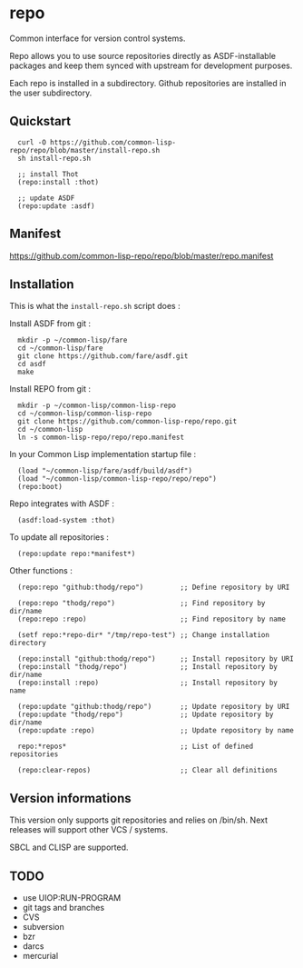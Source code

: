 # repo

Common interface for version control systems.

Repo allows you to use source repositories directly as ASDF-installable
packages and keep them synced with upstream for development purposes.

Each repo is installed in a subdirectory.
Github repositories are installed in the user subdirectory.


## Quickstart

``` SH
  curl -O https://github.com/common-lisp-repo/repo/blob/master/install-repo.sh
  sh install-repo.sh
```

``` Common-Lisp
  ;; install Thot
  (repo:install :thot)

  ;; update ASDF
  (repo:update :asdf)
```


## Manifest

https://github.com/common-lisp-repo/repo/blob/master/repo.manifest


## Installation

This is what the `install-repo.sh` script does :

Install ASDF from git :

``` SH
  mkdir -p ~/common-lisp/fare
  cd ~/common-lisp/fare
  git clone https://github.com/fare/asdf.git
  cd asdf
  make
```

Install REPO from git :

``` SH
  mkdir -p ~/common-lisp/common-lisp-repo
  cd ~/common-lisp/common-lisp-repo
  git clone https://github.com/common-lisp-repo/repo.git
  cd ~/common-lisp
  ln -s common-lisp-repo/repo/repo.manifest
```

In your Common Lisp implementation startup file :

``` Common-Lisp
  (load "~/common-lisp/fare/asdf/build/asdf")
  (load "~/common-lisp/common-lisp-repo/repo/repo")
  (repo:boot)
```

Repo integrates with ASDF :

``` Common-Lisp
  (asdf:load-system :thot)
```

To update all repositories :

``` Common-Lisp
  (repo:update repo:*manifest*)
```

Other functions :

``` Common-Lisp
  (repo:repo "github:thodg/repo")         ;; Define repository by URI

  (repo:repo "thodg/repo")                ;; Find repository by dir/name
  (repo:repo :repo)                       ;; Find repository by name

  (setf repo:*repo-dir* "/tmp/repo-test") ;; Change installation directory

  (repo:install "github:thodg/repo")      ;; Install repository by URI
  (repo:install "thodg/repo")             ;; Install repository by dir/name
  (repo:install :repo)                    ;; Install repository by name

  (repo:update "github:thodg/repo")       ;; Update repository by URI
  (repo:update "thodg/repo")              ;; Update repository by dir/name
  (repo:update :repo)                     ;; Update repository by name

  repo:*repos*                            ;; List of defined repositories

  (repo:clear-repos)                      ;; Clear all definitions
```


## Version informations

This version only supports git repositories and relies on /bin/sh.
Next releases will support other VCS / systems.

SBCL and CLISP are supported.

## TODO

*   use UIOP:RUN-PROGRAM
*   git tags and branches
*   CVS
*   subversion
*   bzr
*   darcs
*   mercurial

